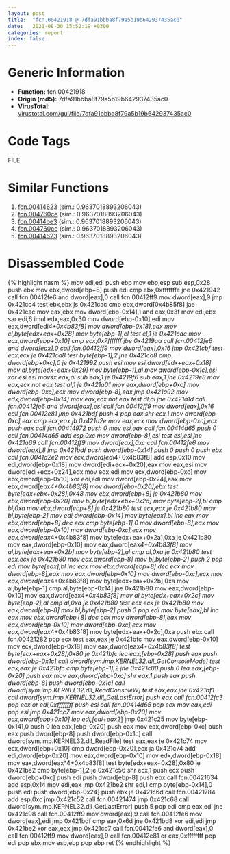 ```yaml
---
layout: post
title:  "fcn.00421918 @ 7dfa91bbba8f79a5b19b642937435ac0"
date:   2021-08-30 15:52:19 +0300
categories: report
index: false
---
```


# Generic Information
- **Function:** fcn.00421918
- **Origin (md5):** 7dfa91bbba8f79a5b19b642937435ac0
- **VirusTotal:** [virustotal.com/gui/file/7dfa91bbba8f79a5b19b642937435ac0][virustotal_ref]

# Code Tags
<span class="tag" id="FILE">FILE</span>


# Similar Functions

1. [fcn.00414623][similar_1_ref] (sim.: 0.9637018893206043)
2. [fcn.004760ce][similar_2_ref] (sim.: 0.9637018893206043)
3. [fcn.00414be3][similar_3_ref] (sim.: 0.9637018893206043)
4. [fcn.004760ce][similar_4_ref] (sim.: 0.9637018893206043)
5. [fcn.00414623][similar_5_ref] (sim.: 0.9637018893206043)


# Disassembled Code

{% highlight nasm %}
mov edi,edi
push ebp
mov ebp,esp
sub esp,0x28
push ebx
mov ebx,dword[ebp+8]
push edi
cmp ebx,0xfffffffe
jne 0x421942
call fcn.00412fe6
and dword[eax],0
call fcn.00412ff9
mov dword[eax],9
jmp 0x421cc4
test ebx,ebx
js 0x421cac
cmp ebx,dword[0x4b85f8]
jae 0x421cac
mov eax,ebx
mov dword[ebp-0x14],1
and eax,0x3f
mov edi,ebx
sar edi,6
imul edx,eax,0x30
mov dword[ebp-0x10],edi
mov eax,dword[edi*4+0x4b83f8]
mov dword[ebp-0x18],edx
mov cl,byte[edx+eax+0x28]
mov byte[ebp-1],cl
test cl,1
je 0x421cac
mov ecx,dword[ebp+0x10]
cmp ecx,0x7fffffff
jbe 0x4219aa
call fcn.00412fe6
and dword[eax],0
call fcn.00412ff9
mov dword[eax],0x16
jmp 0x421cbf
test ecx,ecx
je 0x421ca8
test byte[ebp-1],2
jne 0x421ca8
cmp dword[ebp+0xc],0
je 0x421992
push esi
mov esi,dword[edx+eax+0x18]
mov al,byte[edx+eax+0x29]
mov byte[ebp-1],al
mov dword[ebp-0x1c],esi
xor esi,esi
movsx eax,al
sub eax,1
je 0x4219f6
sub eax,1
jne 0x4219e8
mov eax,ecx
not eax
test al,1
je 0x421a01
mov eax,dword[ebp+0xc]
mov dword[ebp-0xc],ecx
mov dword[ebp-8],eax
jmp 0x421a92
mov edx,dword[ebp-0x14]
mov eax,ecx
not eax
test dl,al
jne 0x421a1d
call fcn.00412fe6
and dword[eax],esi
call fcn.00412ff9
mov dword[eax],0x16
call fcn.00412e81
jmp 0x421bdf
push 4
pop eax
shr ecx,1
mov dword[ebp-0xc],eax
cmp ecx,eax
jb 0x421a2e
mov eax,ecx
mov dword[ebp-0xc],ecx
push eax
call fcn.00414972
push 0
mov esi,eax
call fcn.00414d65
push 0
call fcn.00414d65
add esp,0xc
mov dword[ebp-8],esi
test esi,esi
jne 0x421a69
call fcn.00412ff9
mov dword[eax],0xc
call fcn.00412fe6
mov dword[eax],8
jmp 0x421bdf
push dword[ebp-0x14]
push 0
push 0
push ebx
call fcn.0041a2e2
mov ecx,dword[edi*4+0x4b83f8]
add esp,0x10
mov edi,dword[ebp-0x18]
mov dword[edi+ecx+0x20],eax
mov eax,esi
mov dword[edi+ecx+0x24],edx
mov edx,edi
mov ecx,dword[ebp-0xc]
mov ebx,dword[ebp-0x10]
xor edi,edi
mov dword[ebp-0x24],eax
mov ebx,dword[ebx*4+0x4b83f8]
mov dword[ebp-0x20],ebx
test byte[edx+ebx+0x28],0x48
mov ebx,dword[ebp+8]
je 0x421b80
mov ebx,dword[ebp-0x20]
mov bl,byte[edx+ebx+0x2a]
mov byte[ebp-2],bl
cmp bl,0xa
mov ebx,dword[ebp+8]
je 0x421b80
test ecx,ecx
je 0x421b80
mov bl,byte[ebp-2]
mov edi,dword[ebp-0x14]
mov byte[eax],bl
inc eax
mov ebx,dword[ebp+8]
dec ecx
cmp byte[ebp-1],0
mov dword[ebp-8],eax
mov eax,dword[ebp-0x10]
mov dword[ebp-0xc],ecx
mov eax,dword[eax*4+0x4b83f8]
mov byte[edx+eax+0x2a],0xa
je 0x421b80
mov eax,dword[ebp-0x10]
mov eax,dword[eax*4+0x4b83f8]
mov al,byte[edx+eax+0x2b]
mov byte[ebp-2],al
cmp al,0xa
je 0x421b80
test ecx,ecx
je 0x421b80
mov eax,dword[ebp-8]
mov bl,byte[ebp-2]
push 2
pop edi
mov byte[eax],bl
inc eax
mov ebx,dword[ebp+8]
dec ecx
mov dword[ebp-8],eax
mov eax,dword[ebp-0x10]
mov dword[ebp-0xc],ecx
mov eax,dword[eax*4+0x4b83f8]
mov byte[edx+eax+0x2b],0xa
mov al,byte[ebp-1]
cmp al,byte[ebp-0x14]
jne 0x421b80
mov eax,dword[ebp-0x10]
mov eax,dword[eax*4+0x4b83f8]
mov al,byte[edx+eax+0x2c]
mov byte[ebp-2],al
cmp al,0xa
je 0x421b80
test ecx,ecx
je 0x421b80
mov eax,dword[ebp-8]
mov bl,byte[ebp-2]
push 3
pop edi
mov byte[eax],bl
inc eax
mov ebx,dword[ebp+8]
dec ecx
mov dword[ebp-8],eax
mov eax,dword[ebp-0x10]
mov dword[ebp-0xc],ecx
mov eax,dword[eax*4+0x4b83f8]
mov byte[edx+eax+0x2c],0xa
push ebx
call fcn.00421282
pop ecx
test eax,eax
je 0x421bfc
mov eax,dword[ebp-0x10]
mov ecx,dword[ebp-0x18]
mov eax,dword[eax*4+0x4b83f8]
test byte[ecx+eax+0x28],0x80
je 0x421bfc
lea eax,[ebp-0x28]
push eax
push dword[ebp-0x1c]
call dword[sym.imp.KERNEL32.dll_GetConsoleMode]
test eax,eax
je 0x421bfc
cmp byte[ebp-1],2
jne 0x421c00
push 0
lea eax,[ebp-0x20]
push eax
mov eax,dword[ebp-0xc]
shr eax,1
push eax
push dword[ebp-8]
push dword[ebp-0x1c]
call dword[sym.imp.KERNEL32.dll_ReadConsoleW]
test eax,eax
jne 0x421bf1
call dword[sym.imp.KERNEL32.dll_GetLastError]
push eax
call fcn.00412fc3
pop ecx
or edi,0xffffffff
push esi
call fcn.00414d65
pop ecx
mov eax,edi
pop esi
jmp 0x421cc7
mov eax,dword[ebp-0x20]
mov ecx,dword[ebp+0x10]
lea edi,[edi+eax*2]
jmp 0x421c25
mov byte[ebp-0x14],0
push 0
lea eax,[ebp-0x20]
push eax
mov eax,dword[ebp-0xc]
push eax
push dword[ebp-8]
push dword[ebp-0x1c]
call dword[sym.imp.KERNEL32.dll_ReadFile]
test eax,eax
je 0x421c74
mov ecx,dword[ebp+0x10]
cmp dword[ebp-0x20],ecx
ja 0x421c74
add edi,dword[ebp-0x20]
mov eax,dword[ebp-0x10]
mov edx,dword[ebp-0x18]
mov eax,dword[eax*4+0x4b83f8]
test byte[edx+eax+0x28],0x80
je 0x421be2
cmp byte[ebp-1],2
je 0x421c56
shr ecx,1
push ecx
push dword[ebp+0xc]
push edi
push dword[ebp-8]
push ebx
call fcn.00421634
add esp,0x14
mov edi,eax
jmp 0x421be2
shr edi,1
cmp byte[ebp-0x14],0
push edi
push dword[ebp-0x24]
push ebx
je 0x421c6d
call fcn.00421784
add esp,0xc
jmp 0x421c52
call fcn.00421474
jmp 0x421c68
call dword[sym.imp.KERNEL32.dll_GetLastError]
push 5
pop edi
cmp eax,edi
jne 0x421c98
call fcn.00412ff9
mov dword[eax],9
call fcn.00412fe6
mov dword[eax],edi
jmp 0x421bdf
cmp eax,0x6d
jne 0x421bd8
xor edi,edi
jmp 0x421be2
xor eax,eax
jmp 0x421cc7
call fcn.00412fe6
and dword[eax],0
call fcn.00412ff9
mov dword[eax],9
call fcn.00412e81
or eax,0xffffffff
pop edi
pop ebx
mov esp,ebp
pop ebp
ret
{% endhighlight %}


[similar_1_ref]: /report/fcn.00414623@1bf3bcaca0e582026c935549bb7d8a33
[similar_2_ref]: /report/fcn.004760ce@c3e75e66a9297b866fc9ca207295f578
[similar_3_ref]: /report/fcn.00414be3@c580a609eb25f8d013062497944743a2
[similar_4_ref]: /report/fcn.004760ce@f47bfed80cd39ec1aff63db618c8814f
[similar_5_ref]: /report/fcn.00414623@085153c885606aff7ed776c037a16a81
[virustotal_ref]: https://www.virustotal.com/gui/file/7dfa91bbba8f79a5b19b642937435ac0